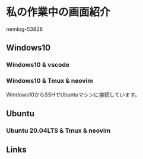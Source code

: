 # 私の作業中の画面紹介

nemlog-53828

## Windows10

### Windows10 & vscode

### Windows10 & Tmux & neovim

Windows10からSSHでUbuntuマシンに接続しています。

 
## Ubuntu

### Ubuntu 20.04LTS & Tmux & neovim

## Links

